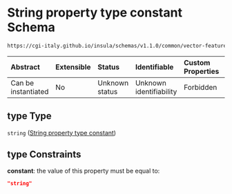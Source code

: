 # String property type constant Schema

```txt
https://cgi-italy.github.io/insula/schemas/v1.1.0/common/vector-feature-property.schema.json#/$defs/stringProperty/properties/type
```



| Abstract            | Extensible | Status         | Identifiable            | Custom Properties | Additional Properties | Access Restrictions | Defined In                                                                                                         |
| :------------------ | :--------- | :------------- | :---------------------- | :---------------- | :-------------------- | :------------------ | :----------------------------------------------------------------------------------------------------------------- |
| Can be instantiated | No         | Unknown status | Unknown identifiability | Forbidden         | Allowed               | none                | [vector-feature-property.schema.json\*](schemas/common/vector-feature-property.schema.json) |

## type Type

`string` ([String property type constant](vector-feature-property-defs-vector-feature-string-property-properties-string-property-type-constant.md))

## type Constraints

**constant**: the value of this property must be equal to:

```json
"string"
```
